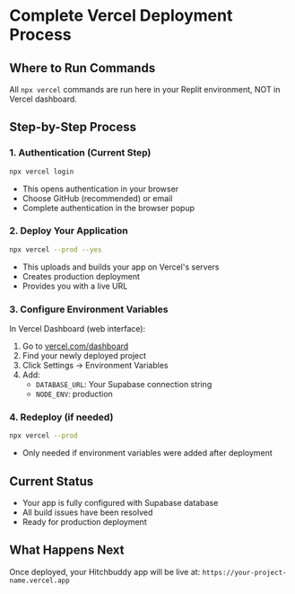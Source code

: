# Complete Vercel Deployment Process

## Where to Run Commands
All `npx vercel` commands are run here in your Replit environment, NOT in Vercel dashboard.

## Step-by-Step Process

### 1. Authentication (Current Step)
```bash
npx vercel login
```
- This opens authentication in your browser
- Choose GitHub (recommended) or email
- Complete authentication in the browser popup

### 2. Deploy Your Application
```bash
npx vercel --prod --yes
```
- This uploads and builds your app on Vercel's servers
- Creates production deployment
- Provides you with a live URL

### 3. Configure Environment Variables
In Vercel Dashboard (web interface):
1. Go to [vercel.com/dashboard](https://vercel.com/dashboard)
2. Find your newly deployed project
3. Click Settings → Environment Variables
4. Add:
   - `DATABASE_URL`: Your Supabase connection string
   - `NODE_ENV`: production

### 4. Redeploy (if needed)
```bash
npx vercel --prod
```
- Only needed if environment variables were added after deployment

## Current Status
- Your app is fully configured with Supabase database
- All build issues have been resolved
- Ready for production deployment

## What Happens Next
Once deployed, your Hitchbuddy app will be live at:
`https://your-project-name.vercel.app`
